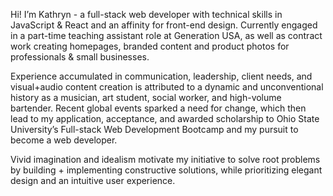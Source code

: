 Hi! I’m Kathryn - a full-stack web developer with technical skills in JavaScript & React and an affinity for front-end design. Currently engaged in a part-time teaching assistant role at Generation USA, as well as contract work creating homepages, branded content and product photos for professionals & small businesses.

Experience accumulated in communication, leadership, client needs, and visual+audio content creation is attributed to a dynamic and unconventional history as a musician, art student, social worker, and high-volume bartender. Recent global events sparked a need for change, which then lead to my application, acceptance, and awarded scholarship to Ohio State University’s Full-stack Web Development Bootcamp and my pursuit to become a web developer. 

Vivid imagination and idealism motivate my initiative to solve root problems by building + implementing constructive solutions, while prioritizing elegant design and an intuitive user experience. 

<!--
**NAHco-code/NAHco-code** is a ✨ _special_ ✨ repository because its `README.md` (this file) appears on your GitHub profile.

Here are some ideas to get you started:

- 🔭 I’m currently working on ...
- 🌱 I’m currently learning ...
- 👯 I’m looking to collaborate on ...
- 🤔 I’m looking for help with ...
- 💬 Ask me about ...
- 📫 How to reach me: ...
- 😄 Pronouns: ...
- ⚡ Fun fact: ...
-->
